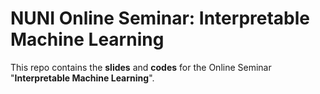 # NUNI Online Seminar: Interpretable Machine Learning
This repo contains the **slides** and **codes** for the Online Seminar "__Interpretable Machine Learning__".     
